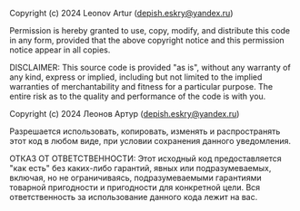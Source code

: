 Copyright (c) 2024 Leonov Artur (depish.eskry@yandex.ru)

Permission is hereby granted to use, copy, modify, and distribute this code in any form, provided that the above copyright notice and this permission notice appear in all copies.

DISCLAIMER:
This source code is provided "as is", without any warranty of any kind, express or implied, including but not limited to the implied warranties of merchantability and fitness for a particular purpose. The entire risk as to the quality and performance of the code is with you.



Copyright (c) 2024 Леонов Артур (depish.eskry@yandex.ru)

Разрешается использовать, копировать, изменять и распространять этот код в любом виде, при условии сохранения данного уведомления.

ОТКАЗ ОТ ОТВЕТСТВЕННОСТИ:
Этот исходный код предоставляется "как есть" без каких-либо гарантий, явных или подразумеваемых, включая, но не ограничиваясь, подразумеваемыми гарантиями товарной пригодности и пригодности для конкретной цели. Вся ответственность за использование данного кода лежит на вас.